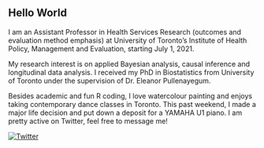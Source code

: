 ## Hello World 

I am an Assistant Professor in Health Services Research (outcomes and evaluation method emphasis) at University of Toronto’s Institute of Health Policy, Management and Evaluation, starting July 1, 2021.

My research interest is on applied Bayesian analysis, causal inference and longitudinal data analysis. I received my PhD in Biostatistics from University of Toronto under the supervision of Dr. Eleanor Pullenayegum.  

Besides academic and fun R coding, I love watercolour painting and enjoys taking contemporary dance classes in Toronto. This past weekend, I made a major life decision and put down a deposit for a YAMAHA U1 piano. I am pretty active on Twitter, feel free to message me!

[![Twitter](https://cdn.exclaimer.com/Handbook%20Images/twitter-icon_32x32.png)](https://twitter.com/KuanLiu2)
